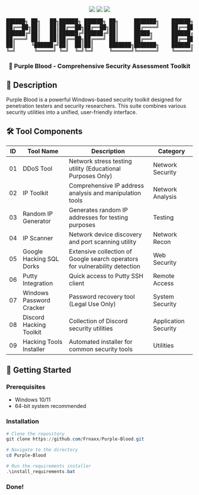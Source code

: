 <div align="center">
  <img src="https://img.shields.io/badge/Purple_Blood-v1.0-8A2BE2?style=for-the-badge&logo=windows-terminal&logoColor=white">
  <img src="https://img.shields.io/badge/Platform-Windows-0078D6?style=for-the-badge&logo=windows">
  <img src="https://img.shields.io/badge/License-EDUCATIONAL%20USE%20ONLY-important?style=for-the-badge">
</div>

<div align="center">
<pre>
██████╗ ██╗   ██╗██████╗ ██████╗ ██╗     ███████╗    ██████╗ ██╗      ██████╗  ██████╗ ██████╗ 
██╔══██╗██║   ██║██╔══██╗██╔══██╗██║     ██╔════╝    ██╔══██╗██║     ██╔═══██╗██╔═══██╗██╔══██╗
██████╔╝██║   ██║██████╔╝██████╔╝██║     █████╗      ██████╔╝██║     ██║   ██║██║   ██║██║  ██║
██╔═══╝ ██║   ██║██╔══██╗██╔═══╝ ██║     ██╔══╝      ██╔══██╗██║     ██║   ██║██║   ██║██║  ██║
██║     ╚██████╔╝██║  ██║██║     ███████╗███████╗    ██████╔╝███████╗╚██████╔╝╚██████╔╝██████╔╝
╚═╝      ╚═════╝ ╚═╝  ╚═╝╚═╝     ╚══════╝╚══════╝    ╚═════╝ ╚══════╝ ╚═════╝  ╚═════╝ ╚═════╝ 
</pre>

<h3>🔮 Purple Blood - Comprehensive Security Assessment Toolkit</h3>
</div>

## 📜 Description
Purple Blood is a powerful Windows-based security toolkit designed for penetration testers and security researchers. This suite combines various security utilities into a unified, user-friendly interface.

## 🛠️ Tool Components

| ID  | Tool Name                      | Description                                                                 | Category           |
|-----|--------------------------------|-----------------------------------------------------------------------------|--------------------|
| 01  | DDoS Tool                      | Network stress testing utility (Educational Purposes Only)                  | Network Security   |
| 02  | IP Toolkit                     | Comprehensive IP address analysis and manipulation tools                    | Network Analysis   |
| 03  | Random IP Generator            | Generates random IP addresses for testing purposes                          | Testing            |
| 04  | IP Scanner                     | Network device discovery and port scanning utility                          | Network Recon      |
| 05  | Google Hacking SQL Dorks       | Extensive collection of Google search operators for vulnerability detection | Web Security       |
| 06  | Putty Integration              | Quick access to Putty SSH client                                           | Remote Access      |
| 07  | Windows Password Cracker       | Password recovery tool (Legal Use Only)                                     | System Security    |
| 08  | Discord Hacking Toolkit        | Collection of Discord security utilities                                    | Application Security|
| 09  | Hacking Tools Installer        | Automated installer for common security tools                               | Utilities          |

## 🚀 Getting Started

### Prerequisites
- Windows 10/11
- 64-bit system recommended

### Installation
```powershell
# Clone the repository
git clone https://github.com/Frnaxx/Purple-Blood.git

# Navigate to the directory
cd Purple-Blood

# Run the requirements installer
.\install_requirements.bat
```
### Done!
